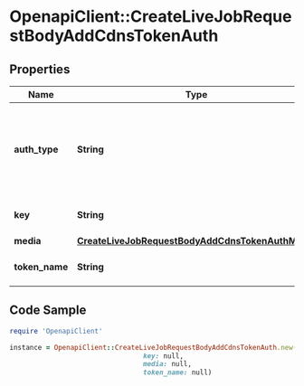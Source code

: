 # OpenapiClient::CreateLiveJobRequestBodyAddCdnsTokenAuth

## Properties

Name | Type | Description | Notes
------------ | ------------- | ------------- | -------------
**auth_type** | **String** | Token authentication type - currently, the only supported value is &#x60;Akamai2.0&#x60; | 
**key** | **String** | Your Akamai token auth password | 
**media** | [**CreateLiveJobRequestBodyAddCdnsTokenAuthMedia**](CreateLiveJobRequestBodyAddCdnsTokenAuthMedia.md) |  | [optional] 
**token_name** | **String** | Your Akamai token token name | 

## Code Sample

```ruby
require 'OpenapiClient'

instance = OpenapiClient::CreateLiveJobRequestBodyAddCdnsTokenAuth.new(auth_type: null,
                                 key: null,
                                 media: null,
                                 token_name: null)
```


